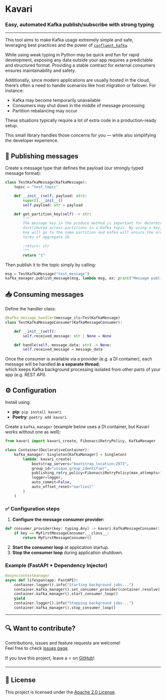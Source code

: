 # Kavari
### Easy, automated Kafka publish/subscribe with strong typing

---

This tool aims to make Kafka usage extremely simple and safe,  
leveraging best practices and the power of [`confluent_kafka`](https://github.com/confluentinc/confluent-kafka-python).

While using weak typing in Python may be quick and fun for rapid development, exposing any data outside your app requires a predictable and structured format. Providing a stable contract for external consumers ensures maintainability and safety.

Additionally, since modern applications are usually hosted in the cloud, there’s often a need to handle scenarios like host migration or failover. For instance:

- Kafka may become temporarily unavailable  
- Consumers may shut down in the middle of message processing  
- Partition rebalancing may occur  

These situations typically require a lot of extra code in a production-ready setup.

This small library handles those concerns for you — while also simplifying the developer experience.

## 📨 Publishing messages

Create a message type that defines the payload (our strongly typed message format):

```python
class TestKafkaMessage(KafkaMessage):
    topic = "test_topic"

    def __init__(self, payload: str):
        super().__init__()
        self.payload: str = payload

    def get_partition_key(self) -> str:
        """
        The message key in the produce method is important for determining how messages are
        distributed across partitions in a Kafka topic. By using a key, all messages with the same
        key will go to the same partition and kafka will ensure the order of them. Think about it in 
        terms of aggregate ID 

        :return: str
        """
        return "1"
```

Then publish it to the topic simply by calling:

```python
msg = TestKafkaMessage("test_message")
kafka_manager.publish_message(msg, lambda msg, ex: print("Message published"))
```

## 📥 Consuming messages

Define the handler class:

```python
@kafka_message_handler(message_cls=TestKafkaMessage)
class TestKafkaMessageConsumer(KafkaMessageConsumer):

    def __init__(self):
        self.received_message: str | None = None

    def handle(self, message_data: str) -> None:
        self.received_message = message_data
```

Once the consumer is available via a provider (e.g. a DI container), each message will be handled **in a separate thread**,  
which keeps Kafka background processing isolated from other parts of your app (e.g. REST API).

## ⚙️ Configuration

Install using:

- **pip**: `pip install kavari`  
- **Poetry**: `poetry add kavari`

Create a `kafka_manager` (example below uses a DI container, but Kavari works without one as well):

```python
from kavari import kavari_create, FibonacciRetryPolicy, KafkaManager

class Container(DeclarativeContainer):
    kafka_manager: Singleton[KafkaManager] = Singleton(
        lambda: kavari_create(
            bootstrap_servers="bootstrap_location:2973",
            group_id="unique_group_identifier",
            publishing_retry_policy=FibonacciRetryPolicy(max_attempts=10),
            logger=logger,
            auto_commit=False,
            auto_offset_reset="earliest"
        )
    )
```

### ✅ Configuration steps

1. **Configure the message consumer provider:**

```python
def consumer_provider(key: typing.Any) -> kavari.KafkaMessageConsumer:
    if key == MyFirstMessageConsumer.__class__:
        return MyFirstMessageConsumer()
```

2. **Start the consumer loop** at application startup.  
3. **Stop the consumer loop** during application shutdown.

### Example (FastAPI + Dependency Injector)

```python
@asynccontextmanager
async def lifespan(app: FastAPI):
    container.logger().info("Starting background jobs...")
    container.kafka_manager().set_consumer_provider(container.resolve)
    container.kafka_manager().start_consumer_loop()
    yield
    container.logger().info("Stopping background jobs...")
    container.kafka_manager().stop_consumer_loop()
```

---

## 🔍 Want to contribute?

Contributions, issues and feature requests are welcome!  
Feel free to check [issues page](https://github.com/szymon-dudziak/kavari/issues).

If you love this project, leave a ⭐ on [GitHub](https://github.com/szymon-dudziak/kavari)!

---

## 📃 License

This project is licensed under the [Apache 2.0 License](https://opensource.org/licenses/Apache-2.0).